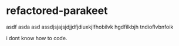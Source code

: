 # refactored-parakeet
asdf asda asd assdjsjajsjdjjdfjdiuxkjlfhobilvk hgdfilkbjh tndioflvbnfoik

i dont know how to code.
